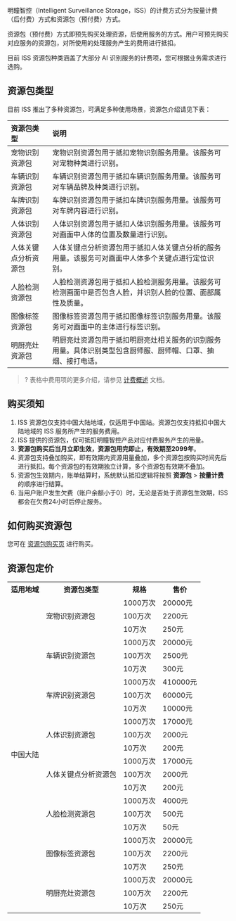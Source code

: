 明瞳智控（Intelligent Surveillance Storage，ISS）的计费方式分为按量计费（后付费）方式和资源包（预付费）方式。

资源包（预付费）方式即预先购买处理资源，后使用服务的方式。用户可预先购买对应服务的资源包，对所使用的处理服务产生的费用进行抵扣。

目前 ISS 资源包种类涵盖了大部分 AI 识别服务的计费项，您可根据业务需求进行选购。

## 资源包类型

目前 ISS 推出了多种资源包，可满足多种使用场景，资源包介绍请见下表：

| 资源包类型           | 说明                                                         |
| :------------------- | :----------------------------------------------------------- |
| 宠物识别资源包       | 宠物识别资源包用于抵扣宠物识别服务用量。该服务可对宠物种类进行识别。 |
| 车辆识别资源包       | 车辆识别资源包用于抵扣车辆识别服务用量。该服务可对车辆品牌及种类进行识别。 |
| 车牌识别资源包       | 车牌识别资源包用于抵扣车牌识别服务用量。该服务可对车牌内容进行识别。 |
| 人体识别资源包       | 人体识别资源包用于抵扣人体识别服务用量。该服务可对画面中人体的位置及数量进行识别。 |
| 人体关键点分析资源包 | 人体关键点分析资源包用于抵扣人体关键点分析的服务用量。该服务可对画面中人体多个关键点进行定位识别。 |
| 人脸检测资源包       | 人脸检测资源包用于抵扣人脸检测服务用量。该服务可检测画面中是否包含人脸，并识别人脸的位置、面部属性及质量。 |
| 图像标签资源包       | 图像标签资源包用于抵扣图像标签识别服务用量。该服务可对画面中的主体进行标签识别。 |
| 明厨亮灶资源包       | 明厨亮灶资源包用于抵扣明厨亮灶相关服务的识别服务用量。具体识别类型包含厨师服、厨师帽、口罩、抽烟、接打电话。 |

>? 表格中费用项的更多介绍，请参见 [计费概述](https://cloud.tencent.com/document/product/460/6970) 文档。
>

## 购买须知

1. ISS 资源包仅支持中国大陆地域，仅适用于中国站。资源包仅支持抵扣中国大陆地域的 ISS 服务所产生的服务费用。
2. ISS 提供的资源包，仅可抵扣明瞳智控产品对应付费服务产生的用量。
3. **资源包购买后当月立即生效，资源包用完即止，有效期至2099年**。
4. 资源包支持叠加购买，即有效期内资源用量叠加，多个资源包按购买时间先后进行抵扣。每个资源包的有效期独立计算，多个资源包有效期不叠加。
5. 资源包生效期内，账单结算时，系统默认抵扣逻辑将按照 **资源包** > **按量计费** 的顺序进行结算。
6. 当用户账户发生欠费（账户余额小于0）时，无论是否处于资源包生效期，ISS 都会在欠费24小时后停止服务。

## 如何购买资源包

您可在 [资源包购买页](https://buy.cloud.tencent.com/iss) 进行购买。

## 资源包定价

<table>
   <tr>
      <th>适用地域</td>
      <th>资源包类型</td>
      <th>规格</td>
      <th>售价</td>
   </tr>
   <tr>
      <td rowspan=24>中国大陆</td>
      <td rowspan=3>宠物识别资源包</td>
      <td>1000万次</td>
      <td>20000元</td>
   </tr>
   <tr>
      <td>100万次</td>
      <td>2200元</td>
   </tr>
   <tr>
      <td>10万次</td>
      <td>250元</td>
   </tr>
   <tr>
      <td rowspan=3>车辆识别资源包</td>
      <td>1000万次</td>
      <td>20000元</td>
   </tr>
   <tr>
      <td>100万次</td>
      <td>2500元</td>
   </tr>
   <tr>
      <td>10万次</td>
      <td>300元</td>
   </tr>
   <tr>
      <td rowspan=3>车牌识别资源包</td>
      <td>1000万次</td>
      <td>410000元</td>
   </tr>
   <tr>
      <td>100万次</td>
      <td>60000元</td>
   </tr>
   <tr>
      <td>10万次</td>
      <td>10000元</td>
   </tr>
   <tr>
      <td rowspan=3>人体识别资源包</td>
      <td>1000万次</td>
      <td>17000元</td>
   </tr>
   <tr>
      <td>100万次</td>
      <td>2000元</td>
   </tr>
   <tr>
      <td>10万次</td>
      <td>200元</td>
   </tr>
   <tr>
      <td rowspan=3>人体关键点分析资源包</td>
      <td>1000万次</td>
      <td>17000元</td>
   </tr>
   <tr>
      <td>100万次</td>
      <td>2000元</td>
   </tr>
   <tr>
      <td>10万次</td>
      <td>200元</td>
   </tr>
   <tr>
      <td rowspan=3>人脸检测资源包</td>
      <td>1000万次</td>
      <td>4000元</td>
   </tr>
   <tr>
      <td>100万次</td>
      <td>500元</td>
   </tr>
   <tr>
      <td>10万次</td>
      <td>50元</td>
   </tr>
   <tr>
      <td rowspan=3>图像标签资源包</td>
      <td>1000万次</td>
      <td>20000元</td>
   </tr>
   <tr>
      <td>100万次</td>
      <td>2200元</td>
   </tr>
   <tr>
      <td>10万次</td>
      <td>250元</td>
   </tr>
   <tr>
      <td rowspan=3>明厨亮灶资源包</td>
      <td>1000万次</td>
      <td>20000元</td>
   </tr>
   <tr>
      <td>100万次</td>
      <td>2200元</td>
   </tr>
   <tr>
      <td>10万次</td>
      <td>250元</td>
   </tr>
</table>

